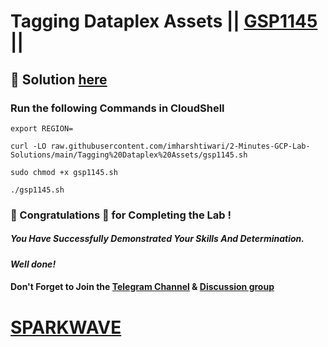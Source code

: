 # Tagging Dataplex Assets || [GSP1145](https://www.cloudskillsboost.google/focuses/62711?parent=catalog) ||

## 🔑 Solution [here](https://youtu.be/n8o2NgNcDAA)

### Run the following Commands in CloudShell

```
export REGION=
```
```
curl -LO raw.githubusercontent.com/imharshtiwari/2-Minutes-GCP-Lab-Solutions/main/Tagging%20Dataplex%20Assets/gsp1145.sh

sudo chmod +x gsp1145.sh

./gsp1145.sh
```

### 🐼 Congratulations 🎉 for Completing the Lab !

##### *You Have Successfully Demonstrated Your Skills And Determination.*

#### *Well done!*

#### Don't Forget to Join the [Telegram Channel](https://t.me/sparkwave.01) & [Discussion group](https://t.me/sparkwave.01chats)

# [SPARKWAVE](https://www.youtube.com/@sparkwave.01)
